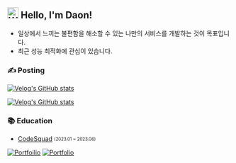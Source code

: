 ## <img src="https://raw.githubusercontent.com/Tarikul-Islam-Anik/Animated-Fluent-Emojis/master/Emojis/Hand%20gestures/Waving%20Hand.png" alt="Waving Hand" width="25" height="25" /> Hello, I'm Daon!

- 일상에서 느끼는 불편함을 해소할 수 있는 나만의 서비스를 개발하는 것이 목표입니다.
- 최근 성능 최적화에 관심이 있습니다.

### ✍️ Posting
[![Velog's GitHub stats](https://velog-readme-stats.vercel.app/api?name=saseungg&tag=피그마)](https://velog.io/@saseungg/%ED%94%84%EB%A1%A0%ED%8A%B8%EC%9D%98-%EB%94%94%EC%9E%90%EC%9D%B8-%EC%8B%9C%EC%8A%A4%ED%85%9C-%EA%B5%AC%EC%B6%95%EA%B8%B0)

[![Velog's GitHub stats](https://velog-readme-stats.vercel.app/api?name=saseungg&tag=MSW)](https://velog.io/@saseungg/MSW-Mock-Service-Worker%EB%A5%BC-%ED%99%9C%EC%9A%A9%ED%95%9C-API-Mocking)

### 📚 Education
- [CodeSquad](https://codesquad.kr/) <sub><sup>(2023.01 ~ 2023.06)</sup></sub>

[![Portfoilio](https://img.shields.io/badge/Notion-black?logo=notion)]()
[![Portfolio](https://img.shields.io/badge/Velog-20C997?logo=velog&logoColor=white)](https://velog.io/@saseungg)

